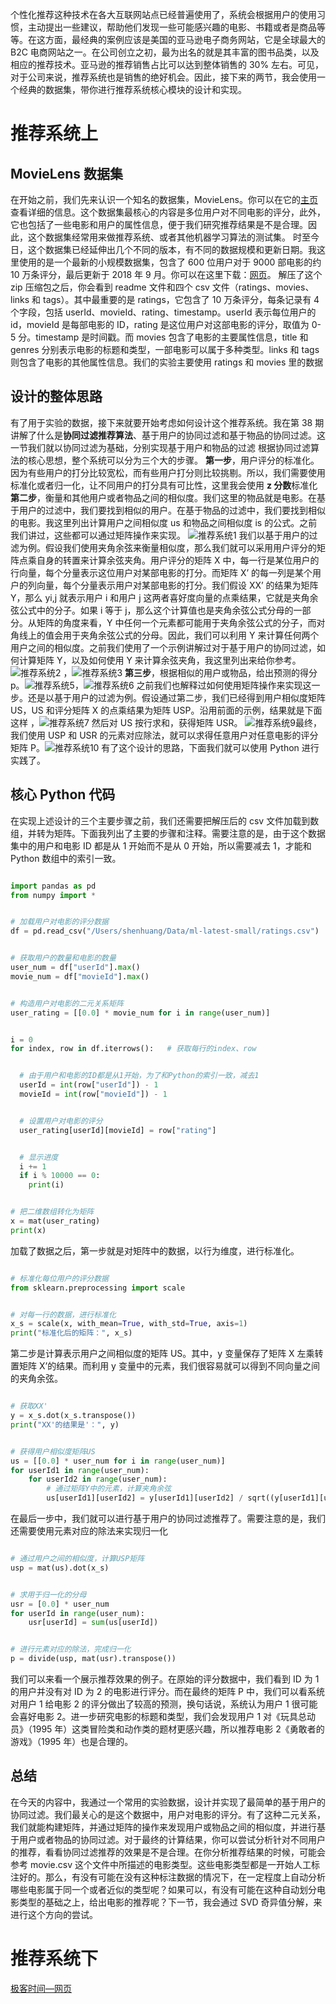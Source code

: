 个性化推荐这种技术在各大互联网站点已经普遍使用了，系统会根据用户的使用习惯，主动提出一些建议，帮助他们发现一些可能感兴趣的电影、书籍或者是商品等等。在这方面，最经典的案例应该是美国的亚马逊电子商务网站，它是全球最大的 B2C 电商网站之一。在公司创立之初，最为出名的就是其丰富的图书品类，以及相应的推荐技术。亚马逊的推荐销售占比可以达到整体销售的 30% 左右。可见，对于公司来说，推荐系统也是销售的绝好机会。因此，接下来的两节，我会使用一个经典的数据集，带你进行推荐系统核心模块的设计和实现。
# 推荐系统上
## MovieLens 数据集
在开始之前，我们先来认识一个知名的数据集，MovieLens。你可以在它的[主页](http://files.grouplens.org/datasets/movielens/)查看详细的信息。这个数据集最核心的内容是多位用户对不同电影的评分，此外，它也包括了一些电影和用户的属性信息，便于我们研究推荐结果是不是合理。因此，这个数据集经常用来做推荐系统、或者其他机器学习算法的测试集。
时至今日，这个数据集已经延伸出几个不同的版本，有不同的数据规模和更新日期。我这里使用的是一个最新的小规模数据集，包含了 600 位用户对于 9000 部电影的约 10 万条评分，最后更新于 2018 年 9 月。你可以在这里下载：[网页](http://files.grouplens.org/datasets/movielens/ml-latest-small.zip)。
解压了这个 zip 压缩包之后，你会看到 readme 文件和四个 csv 文件（ratings、movies、links 和 tags）。其中最重要的是 ratings，它包含了 10 万条评分，每条记录有 4 个字段，包括 userId、movieId、rating、timestamp。userId 表示每位用户的 id，movieId 是每部电影的 ID，rating 是这位用户对这部电影的评分，取值为 0-5 分。timestamp 是时间戳。而 movies 包含了电影的主要属性信息，title 和 genres 分别表示电影的标题和类型，一部电影可以属于多种类型。links 和 tags 则包含了电影的其他属性信息。我们的实验主要使用 ratings 和 movies 里的数据
## 设计的整体思路
有了用于实验的数据，接下来就要开始考虑如何设计这个推荐系统。我在第 38 期讲解了什么是**协同过滤推荐算法**、基于用户的协同过滤和基于物品的协同过滤。这一节我们就以协同过滤为基础，分别实现基于用户和物品的过滤
根据协同过滤算法的核心思想，整个系统可以分为三个大的步骤。
**第一步**，用户评分的标准化。因为有些用户的打分比较宽松，而有些用户打分则比较挑剔。所以，我们需要使用标准化或者归一化，让不同用户的打分具有可比性，这里我会使用 **z 分数**标准化
**第二步**，衡量和其他用户或者物品之间的相似度。我们这里的物品就是电影。在基于用户的过滤中，我们要找到相似的用户。在基于物品的过滤中，我们要找到相似的电影。我这里列出计算用户之间相似度 us 和物品之间相似度 is 的公式。之前我们讲过，这些都可以通过矩阵操作来实现。 ![推荐系统1](./picture/推荐系统1.png)  我们以基于用户的过滤为例。假设我们使用夹角余弦来衡量相似度，那么我们就可以采用用户评分的矩阵点乘自身的转置来计算余弦夹角。用户评分的矩阵 X 中，每一行是某位用户的行向量，每个分量表示这位用户对某部电影的打分。而矩阵 X’ 的每一列是某个用户的列向量，每个分量表示用户对某部电影的打分。我们假设 XX’ 的结果为矩阵 Y，那么 yi,j​ 就表示用户 i 和用户 j 这两者喜好度向量的点乘结果，它就是夹角余弦公式中的分子。如果 i 等于 j，那么这个计算值也是夹角余弦公式分母的一部分。从矩阵的角度来看，Y 中任何一个元素都可能用于夹角余弦公式的分子，而对角线上的值会用于夹角余弦公式的分母。因此，我们可以利用 Y 来计算任何两个用户之间的相似度。之前我们使用了一个示例讲解过对于基于用户的协同过滤，如何计算矩阵 Y，以及如何使用 Y 来计算余弦夹角，我这里列出来给你参考。![推荐系统2](./picture/推荐系统2.png) ，![推荐系统3](./picture/推荐系统3.png) 
**第三步**，根据相似的用户或物品，给出预测的得分 p。![推荐系统5](./picture/推荐系统5.png)，![推荐系统6](./picture/推荐系统6.png)  之前我们也解释过如何使用矩阵操作来实现这一步。还是以基于用户的过滤为例。假设通过第二步，我们已经得到用户相似度矩阵 US，US 和评分矩阵 X 的点乘结果为矩阵 USP。沿用前面的示例，结果就是下面这样 ，![推荐系统7](./picture/推荐系统7.png) 然后对 US 按行求和，获得矩阵 USR。 ![推荐系统9](./picture/推荐系统9.png)最终，我们使用 USP 和 USR 的元素对应除法，就可以求得任意用户对任意电影的评分矩阵 P。![推荐系统10](./picture/推荐系统10.png)
有了这个设计的思路，下面我们就可以使用 Python 进行实践了。

## 核心 Python 代码
在实现上述设计的三个主要步骤之前，我们还需要把解压后的 csv 文件加载到数组，并转为矩阵。下面我列出了主要的步骤和注释。需要注意的是，由于这个数据集中的用户和电影 ID 都是从 1 开始而不是从 0 开始，所以需要减去 1，才能和 Python 数组中的索引一致。
```py

import pandas as pd
from numpy import *


# 加载用户对电影的评分数据
df = pd.read_csv("/Users/shenhuang/Data/ml-latest-small/ratings.csv")


# 获取用户的数量和电影的数量
user_num = df["userId"].max()
movie_num = df["movieId"].max()


# 构造用户对电影的二元关系矩阵
user_rating = [[0.0] * movie_num for i in range(user_num)]


i = 0
for index, row in df.iterrows():   # 获取每行的index、row


  # 由于用户和电影的ID都是从1开始，为了和Python的索引一致，减去1
  userId = int(row["userId"]) - 1
  movieId = int(row["movieId"]) - 1


  # 设置用户对电影的评分
  user_rating[userId][movieId] = row["rating"]


  # 显示进度
  i += 1
  if i % 10000 == 0:
    print(i)


# 把二维数组转化为矩阵
x = mat(user_rating)
print(x)
```
加载了数据之后，第一步就是对矩阵中的数据，以行为维度，进行标准化。
```py

# 标准化每位用户的评分数据
from sklearn.preprocessing import scale


# 对每一行的数据，进行标准化
x_s = scale(x, with_mean=True, with_std=True, axis=1)
print("标准化后的矩阵：", x_s)


```
第二步是计算表示用户之间相似度的矩阵 US。其中，y 变量保存了矩阵 X 左乘转置矩阵 X’的结果。而利用 y 变量中的元素，我们很容易就可以得到不同向量之间的夹角余弦。
```py

# 获取XX'
y = x_s.dot(x_s.transpose())
print("XX'的结果是'：", y)


# 获得用户相似度矩阵US
us = [[0.0] * user_num for i in range(user_num)]
for userId1 in range(user_num):
    for userId2 in range(user_num):
        # 通过矩阵Y中的元素，计算夹角余弦
        us[userId1][userId2] = y[userId1][userId2] / sqrt((y[userId1][userId1] * y[userId2][userId2]))


```
在最后一步中，我们就可以进行基于用户的协同过滤推荐了。需要注意的是，我们还需要使用元素对应的除法来实现归一化
```py

# 通过用户之间的相似度，计算USP矩阵
usp = mat(us).dot(x_s)


# 求用于归一化的分母
usr = [0.0] * user_num
for userId in range(user_num):
    usr[userId] = sum(us[userId])


# 进行元素对应的除法，完成归一化
p = divide(usp, mat(usr).transpose())
```
我们可以来看一个展示推荐效果的例子。在原始的评分数据中，我们看到 ID 为 1 的用户并没有对 ID 为 2 的电影进行评分。而在最终的矩阵 P 中，我们可以看系统对用户 1 给电影 2 的评分做出了较高的预测，换句话说，系统认为用户 1 很可能会喜好电影 2。进一步研究电影的标题和类型，我们会发现用户 1 对《玩具总动员》（1995 年）这类冒险类和动作类的题材更感兴趣，所以推荐电影 2《勇敢者的游戏》（1995 年）也是合理的。

## 总结
在今天的内容中，我通过一个常用的实验数据，设计并实现了最简单的基于用户的协同过滤。我们最关心的是这个数据中，用户对电影的评分。有了这种二元关系，我们就能构建矩阵，并通过矩阵的操作来发现用户或物品之间的相似度，并进行基于用户或者物品的协同过滤。对于最终的计算结果，你可以尝试分析针对不同用户的推荐，看看协同过滤推荐的效果是不是合理。在你分析推荐结果的时候，可能会参考 movie.csv 这个文件中所描述的电影类型。这些电影类型都是一开始人工标注好的。那么，有没有可能在没有这种标注数据的情况下，在一定程度上自动分析哪些电影属于同一个或者近似的类型呢？如果可以，有没有可能在这种自动划分电影类型的基础之上，给出电影的推荐呢？下一节，我会通过 SVD 奇异值分解，来进行这个方向的尝试。

# 推荐系统下
[极客时间—网页](https://time.geekbang.org/column/article/89745?utm_source=pinpaizhuanqu&utm_medium=geektime&utm_campaign=guanwang&utm_term=guanwang&utm_content=0511)